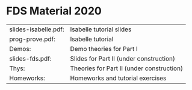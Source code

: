 # FDS Material 2020 #

|   |   |
|---|---|
|slides-isabelle.pdf:|Isabelle tutorial slides|
|prog-prove.pdf: |Isabelle tutorial|
|Demos:|Demo theories for Part I|
|slides-fds.pdf:|Slides for Part II (under construction)|
|Thys:|Theories for Part II (under construction)|
|Homeworks:|Homeworks and tutorial exercises|
